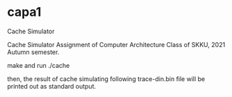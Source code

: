 # capa1
Cache Simulator

Cache Simulator Assignment of 
Computer Architecture Class of SKKU, 2021 Autumn semester.


make and run ./cache

then, the result of cache simulating following trace-din.bin file will be printed out as standard output.
